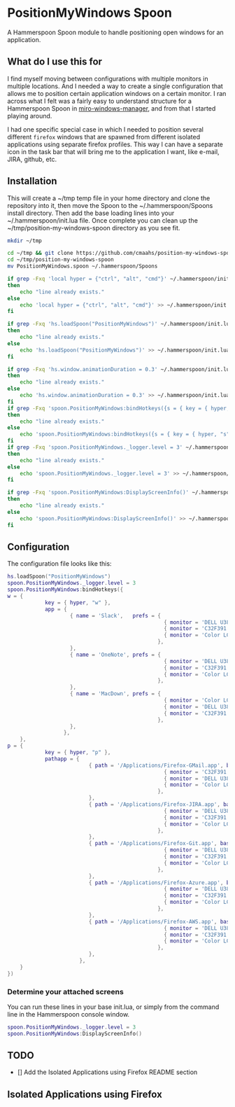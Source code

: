 # PositionMyWindows Spoon

A Hammerspoon Spoon module to handle positioning open windows for an application.

## What do I use this for

I find myself moving between configurations with multiple monitors in multiple locations.  And I needed a way to create a single configuration that allows me to position certain application windows on a certain monitor.  I ran across what I felt was a fairly easy to understand structure for a Hammerspoon Spoon in [miro-windows-manager](https://github.com/miromannino/miro-windows-manager), and from that I started playing around.

I had one specific special case in which I needed to position several different `firefox` windows that are spawned from different isolated applications using separate firefox profiles.  This way I can have a separate icon in the task bar that will bring me to the application I want, like e-mail, JIRA, github, etc.  

## Installation

This will create a ~/tmp temp file in your home directory and clone the repository into it, then move the Spoon to the ~/.hammerspoon/Spoons install directory.  Then add the base loading lines into your ~/.hammerspoon/init.lua file.  Once complete you can clean up the ~/tmp/position-my-windows-spoon directory as you see fit.

```bash
mkdir ~/tmp

cd ~/tmp && git clone https://github.com/cmaahs/position-my-windows-spoon.git
cd ~/tmp/position-my-windows-spoon
mv PositionMyWindows.spoon ~/.hammerspoon/Spoons

if grep -Fxq 'local hyper = {"ctrl", "alt", "cmd"}' ~/.hammerspoon/init.lua
then
    echo "line already exists."
else
    echo 'local hyper = {"ctrl", "alt", "cmd"}' >> ~/.hammerspoon/init.lua
fi

if grep -Fxq 'hs.loadSpoon("PositionMyWindows")' ~/.hammerspoon/init.lua
then
    echo "line already exists."
else
    echo 'hs.loadSpoon("PositionMyWindows")' >> ~/.hammerspoon/init.lua
fi

if grep -Fxq 'hs.window.animationDuration = 0.3' ~/.hammerspoon/init.lua
then
    echo "line already exists."
else
    echo 'hs.window.animationDuration = 0.3' >> ~/.hammerspoon/init.lua
fi
if grep -Fxq 'spoon.PositionMyWindows:bindHotkeys({s = { key = { hyper, "s" }, app = { { name = "Slack"   prefs = { { monitor = "DELL U3818DW", position = {0,0,1312,1518} }, { monitor = "Color LCD"   , position = {0,0,1200,1027} }, }, }, }, }, m = { key = { hyper, "m" }, app = { { name = "MacDown",   prefs = { { monitor = "Color LCD", position = {0,23,1680,973} }, { monitor = "DELL U3818DW", position = {290,0,1920,1360} }, }, }, }, } })' ~/.hammerspoon/init.lua
then
    echo "line already exists."
else
    echo 'spoon.PositionMyWindows:bindHotkeys({s = { key = { hyper, "s" }, app = { { name = "Slack", prefs = { { monitor = "DELL U3818DW", position = {0,0,1312,1518} }, { monitor = "Color LCD"   , position = {0,0,1200,1027} }, }, }, }, }, m = { key = { hyper, "m" }, app = { { name = "MacDown",   prefs = { { monitor = "Color LCD", position = {0,23,1680,973} }, { monitor = "DELL U3818DW", position = {290,0,1920,1360} }, }, }, }, } })' >> ~/.hammerspoon/init.lua
fi
if grep -Fxq 'spoon.PositionMyWindows._logger.level = 3' ~/.hammerspoon/init.lua
then
    echo "line already exists."
else
    echo 'spoon.PositionMyWindows._logger.level = 3' >> ~/.hammerspoon/init.lua
fi

if grep -Fxq 'spoon.PositionMyWindows:DisplayScreenInfo()' ~/.hammerspoon/init.lua
then
    echo "line already exists."
else
    echo 'spoon.PositionMyWindows:DisplayScreenInfo()' >> ~/.hammerspoon/init.lua
fi

```

## Configuration

The configuration file looks like this:

```lua
hs.loadSpoon("PositionMyWindows")
spoon.PositionMyWindows._logger.level = 3
spoon.PositionMyWindows:bindHotkeys({
w = { 
            key = { hyper, "w" }, 
            app = { 
                    { name = 'Slack',   prefs = { 
                                                  { monitor = 'DELL U3818DW', position = {0,0,1312,1518} },
                                                  { monitor = 'C32F391'     , position = {0,0,1400,1057} },
                                                  { monitor = 'Color LCD'   , position = {0,0,1200,1027} },                                              
                                                }, 
                    },
                    { name = 'OneNote', prefs = { 
                                                  { monitor = 'DELL U3818DW', position = {290,0,1920,1360} },
                                                  { monitor = 'C32F391'     , position = {100,0,1200,800} },
                                                  { monitor = 'Color LCD'   , position = {100,0,1200,800} },
                                                },
                    },
                    { name = 'MacDown', prefs = {
                                                  { monitor = 'Color LCD'   , position = {0,23,1680,973} },
                                                  { monitor = 'DELL U3818DW', position = {290,0,1920,1360} },
                                                  { monitor = 'C32F391'     , position = {100,0,1200,800} },
                                                },
                    },
                  },
    },
p = {
            key = { hyper, "p" }, 
            pathapp = {
                          { path = '/Applications/Firefox-GMail.app', baseprocess = 'firefox', prefs = { 
                                                  { monitor = 'C32F391'     , position = {615,0,1300,950} },
                                                  { monitor = 'DELL U3818DW', position = {300,0,1300,1500} },
                                                  { monitor = 'Color LCD'   , position = {0,0,1200,800} },                                              
                                                }, 
                          },
                          { path = '/Applications/Firefox-JIRA.app', baseprocess = 'firefox', prefs = {                                                   
                                                  { monitor = 'DELL U3818DW', position = {290,0,1920,1360} },
                                                  { monitor = 'C32F391'     , position = {615,0,1300,950} },                                                  
                                                  { monitor = 'Color LCD'   , position = {0,0,1200,800} },                                              
                                                }, 
                          },
                          { path = '/Applications/Firefox-Git.app', baseprocess = 'firefox', prefs = {                                                   
                                                  { monitor = 'DELL U3818DW', position = {290,0,1920,1360} },
                                                  { monitor = 'C32F391'     , position = {615,0,1300,950} },                                                  
                                                  { monitor = 'Color LCD'   , position = {0,0,1200,800} },                                              
                                                }, 
                          },
                          { path = '/Applications/Firefox-Azure.app', baseprocess = 'firefox', prefs = {                                                   
                                                  { monitor = 'DELL U3818DW', position = {290,0,1920,1360} },
                                                  { monitor = 'C32F391'     , position = {615,0,1300,950} },                                                  
                                                  { monitor = 'Color LCD'   , position = {0,0,1200,800} },                                              
                                                }, 
                          },
                          { path = '/Applications/Firefox-AWS.app', baseprocess = 'firefox', prefs = {                                                   
                                                  { monitor = 'DELL U3818DW', position = {290,0,1920,1360} },
                                                  { monitor = 'C32F391'     , position = {615,0,1300,950} },                                                  
                                                  { monitor = 'Color LCD'   , position = {0,0,1200,800} },                                              
                                                }, 
                          },
                       },      
    }        
})
```

### Determine your attached screens

You can run these lines in your base init.lua, or simply from the command line in the Hammerspoon console window.

```lua
spoon.PositionMyWindows._logger.level = 3
spoon.PositionMyWindows:DisplayScreenInfo()
```

## TODO

- [] Add the Isolated Applications using Firefox README section

## Isolated Applications using Firefox

